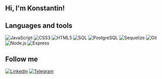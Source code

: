 ## Hi, I'm Konstantin!

## Languages and tools

![JavaScript](https://img.shields.io/badge/-JavaScript-informational?style=plastic&logo=javascript)
![CSS3](https://img.shields.io/badge/-CSS3-informational?style=plastic&logo=css3)
![HTML5](https://img.shields.io/badge/-HTML5-informational?style=plastic&logo=html5)
![SQL](https://img.shields.io/badge/-SQL-important?style=plastic&logo=mysql&logoColor=#000000)
![PostgreSQL](https://img.shields.io/badge/-PostgreSQL-grey?style=plastic&logo=PostgreSQL)
![Sequelize](https://img.shields.io/badge/-Sequelize-informational?style=plastic&logo=Sequelize)
![Git](https://img.shields.io/badge/-Git-informational?style=plastic&logo=git)
![Node.js](https://img.shields.io/badge/-Node.js-informational?style=plastic&logo=node.js)
![Express](https://img.shields.io/badge/-Express-informational?style=plastic&logo=express)

## Follow me

[![Linkedin](https://img.shields.io/badge/-Linkedin-informational?style=social&logo=linkedin)](https://www.linkedin.com/in/konst-shevchenko/)
[![Telegram](https://img.shields.io/badge/-Telegram-informational?style=social&logo=Telegram)](t-do.ru/Shevchenkostya)